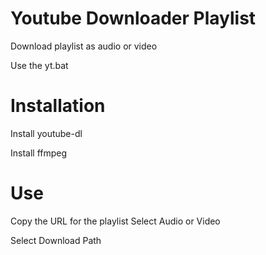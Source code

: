 # Youtube Downloader Playlist
Download playlist as audio or video

Use the yt.bat
# Installation
Install youtube-dl

Install ffmpeg
# Use
Copy the URL for the playlist
Select Audio or Video

Select Download Path